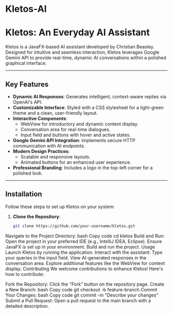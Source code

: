 # Kletos-AI

# Kletos: An Everyday AI Assistant

Kletos is a JavaFX-based AI assistant developed by Christian Beasley. Designed for intuitive and seamless interaction, Kletos leverages Google Gemini API to provide real-time, dynamic AI conversations within a polished graphical interface.

---

## Key Features
- **Dynamic AI Responses**: Generates intelligent, context-aware replies via OpenAI's API.
- **Customizable Interface**: Styled with a CSS stylesheet for a light-green theme and a clean, user-friendly layout.
- **Interactive Components**:
  - WebView for introductory and dynamic content display.
  - Conversation area for real-time dialogues.
  - Input field and buttons with hover and active states.
- **Google Gemini API Integration**: Implements secure HTTP communication with AI endpoints.
- **Modern Design Practices**:
  - Scalable and responsive layouts.
  - Animated buttons for an enhanced user experience.
- **Professional Branding**: Includes a logo in the top-left corner for a polished look.

---

## Installation
Follow these steps to set up Kletos on your system:

1. **Clone the Repository**:
   ```bash
   git clone https://github.com/your-username/kletos.git
Navigate to the Project Directory:
bash
Copy code
cd kletos
Build and Run:
Open the project in your preferred IDE (e.g., IntelliJ IDEA, Eclipse).
Ensure JavaFX is set up in your environment.
Build and run the project.
Usage
Launch Kletos by running the application.
Interact with the assistant:
Type your queries in the input field.
View AI-generated responses in the conversation area.
Explore additional features like the WebView for content display.
Contributing
We welcome contributions to enhance Kletos! Here's how to contribute:

Fork the Repository: Click the "Fork" button on the repository page.
Create a New Branch:
bash
Copy code
git checkout -b feature-branch
Commit Your Changes:
bash
Copy code
git commit -m "Describe your changes"
Submit a Pull Request: Open a pull request to the main branch with a detailed description.
